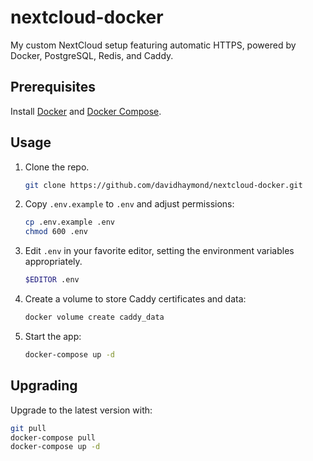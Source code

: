 # nextcloud-docker

My custom NextCloud setup featuring automatic HTTPS,
powered by Docker, PostgreSQL, Redis, and Caddy.

## Prerequisites

Install [Docker](https://docs.docker.com/engine/install/) and [Docker Compose](https://docs.docker.com/compose/install/).

## Usage

1. Clone the repo.
   ```sh
   git clone https://github.com/davidhaymond/nextcloud-docker.git
   ```
2. Copy `.env.example` to `.env` and adjust permissions:
   ```sh
   cp .env.example .env
   chmod 600 .env
   ```
3. Edit `.env` in your favorite editor, setting the environment variables appropriately.
   ```sh
   $EDITOR .env
   ```
4. Create a volume to store Caddy certificates and data:
   ```sh
   docker volume create caddy_data
   ```
4. Start the app:
   ```sh
   docker-compose up -d
   ```

## Upgrading

Upgrade to the latest version with:

```sh
git pull
docker-compose pull
docker-compose up -d
```
